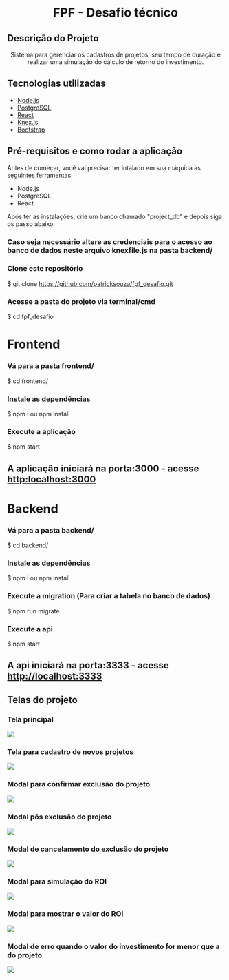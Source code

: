 <h1 align="center">FPF - Desafio técnico</h1>

## Descrição do Projeto
<p align="center">Sistema para gerenciar os cadastros de projetos, seu tempo de duração e realizar uma simulação do cálculo de retorno do investimento.</p>

## Tecnologias utilizadas
- [Node.js](https://nodejs.org/en/)
- [PostgreSQL](https://www.postgresql.org/)
- [React](https://pt-br.reactjs.org/)
- [Knex.js](http://knexjs.org/)
- [Bootstrap](https://getbootstrap.com/)

## Pré-requisitos e como rodar a aplicação
Antes de começar, você vai precisar ter intalado em sua máquina as seguintes ferramentas:

- Node.js
- PostgreSQL
- React

Após ter as instalações, crie um banco chamado "project_db" e depois siga os passo abaixo:

### Caso seja necessário altere as credenciais para o acesso ao banco de dados neste arquivo knexfile.js na pasta backend/

### Clone este repositório
$ git clone <https://github.com/patricksouza/fpf_desafio.git>

### Acesse a pasta do projeto via terminal/cmd
$ cd fpf_desafio

# Frontend

### Vá para a pasta frontend/
$ cd frontend/

### Instale as dependências
$ npm i ou npm install

### Execute a aplicação
$ npm start

## A aplicação iniciará na porta:3000 - acesse <http:localhost:3000>

# Backend

### Vá para a pasta backend/

$ cd backend/

### Instale as dependências

$ npm i ou npm install

### Execute a migration (Para criar a tabela no banco de dados)

$ npm run migrate 

### Execute a api 

$ npm start

## A api iniciará na porta:3333 - acesse <http://localhost:3333>





## Telas do projeto

### Tela principal

<img src="./project_images/tela_tabela_dinamica_edit.PNG">

### Tela para cadastro de novos projetos

<img src="./project_images/tela_new_project.PNG">

### Modal para confirmar exclusão do projeto

<img src="./project_images/tela_dialog_delete.PNG">

### Modal pós exclusão do projeto

<img src="./project_images/tela_dialog_project_deleted.PNG">

### Modal de cancelamento do exclusão do projeto

<img src="./project_images/tela_dialog_delete_cancel.PNG">

### Modal para simulação do ROI

<img src="./project_images/tela_dialog.PNG">

### Modal para mostrar o valor do ROI

<img src="./project_images/tela_dialog_roi.PNG">

### Modal de erro quando o valor do investimento for menor que a do projeto

<img src="./project_images/tela_dialog_erro.PNG">
